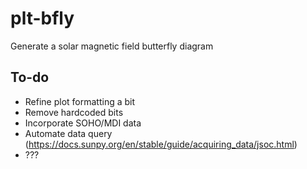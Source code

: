 # plt-bfly
Generate a solar magnetic field butterfly diagram

## To-do
- Refine plot formatting a bit
- Remove hardcoded bits
- Incorporate SOHO/MDI data
- Automate data query (https://docs.sunpy.org/en/stable/guide/acquiring_data/jsoc.html)
- ???
